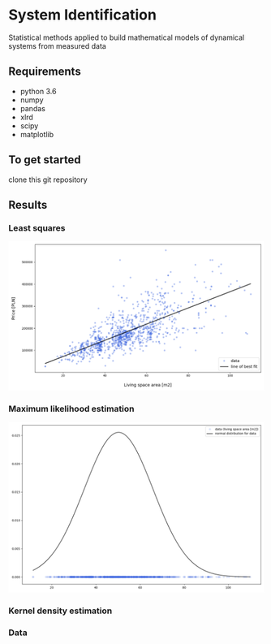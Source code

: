 # System Identification
Statistical methods applied to build mathematical models of dynamical systems from measured data
## Requirements
- python 3.6
- numpy
- pandas
- xlrd
- scipy
- matplotlib
## To get started
clone this git repository
## Results
### Least squares
![least_squares_fitting](/media/least_squares_fitting.png)
### Maximum likelihood estimation
![maximum_likelihood_estimation.png](/media/maximum_likelihood_estimation.png)
### Kernel density estimation
### Data
